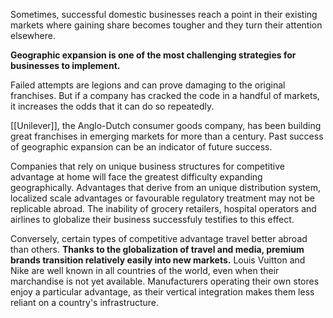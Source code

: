 Sometimes, successful domestic businesses reach a point in their existing markets where gaining share becomes tougher and they turn their attention elsewhere.

**Geographic expansion is one of the most challenging strategies for businesses to implement.**

Failed attempts are legions and can prove damaging to the original franchises. But if a company has cracked the code in a handful of markets, it increases the odds that it can do so repeatedly.

[[Unilever]], the Anglo-Dutch consumer goods company, has been building great franchises in emerging markets for more than a century. Past success of geographic expansion can be an indicator of future success.

Companies that rely on unique business structures for competitive advantage at home will face the greatest difficulty expanding geographically. Advantages that derive from an unique distribution system, localized scale advantages or favourable regulatory treatment may not be replicable abroad. The inability of grocery retailers, hospital operators and airlines to globalize their business successfuly testifies to this effect.

Conversely, certain types of competitive advantage travel better abroad than others. **Thanks to the globalization of travel and media, premium brands transition relatively easily into new markets.**  Louis Vuitton and Nike are well known in all countries  of the world, even when their marchandise is not yet available. Manufacturers operating their own stores enjoy a particular advantage, as their vertical integration makes them less reliant on a country's infrastructure.